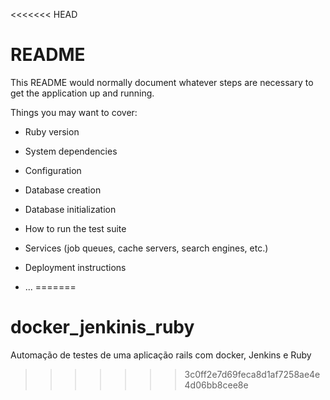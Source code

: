 <<<<<<< HEAD
# README

This README would normally document whatever steps are necessary to get the
application up and running.

Things you may want to cover:

* Ruby version

* System dependencies

* Configuration

* Database creation

* Database initialization

* How to run the test suite

* Services (job queues, cache servers, search engines, etc.)

* Deployment instructions

* ...
=======
# docker_jenkinis_ruby
Automação de testes de uma aplicação rails com docker, Jenkins e Ruby
>>>>>>> 3c0ff2e7d69feca8d1af7258ae4e4d06bb8cee8e
